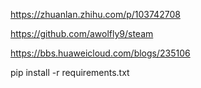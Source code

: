 https://zhuanlan.zhihu.com/p/103742708

https://github.com/awolfly9/steam

https://bbs.huaweicloud.com/blogs/235106

pip install -r requirements.txt